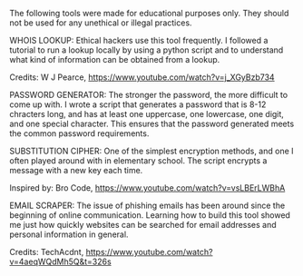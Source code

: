 The following tools were made for educational purposes only. They should not be used for any unethical or illegal practices.

WHOIS LOOKUP: Ethical hackers use this tool frequently. I followed a tutorial to run a lookup locally by using a python script and to understand what kind of information can be obtained from a lookup.

Credits: W J Pearce, https://www.youtube.com/watch?v=j_XGyBzb734


PASSWORD GENERATOR: The stronger the password, the more difficult to come up with. I wrote a script that generates a password that is 8-12 chracters long, and has at least one uppercase, one lowercase, one digit, and one special character. This ensures that the password generated meets the common password requirements.


SUBSTITUTION CIPHER: One of the simplest encryption methods, and one I often played around with in elementary school. The script encrypts a message with a new key each time.

Inspired by: Bro Code, https://www.youtube.com/watch?v=vsLBErLWBhA


EMAIL SCRAPER: The issue of phishing emails has been around since the beginning of online communication. Learning how to build this tool showed me just how quickly websites can be searched for email addresses and personal information in general.

Credits: TechAcdnt, https://www.youtube.com/watch?v=4aeqWQdMh5Q&t=326s